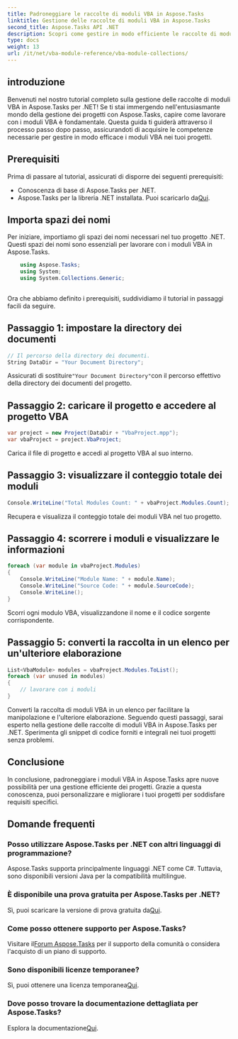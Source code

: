 ```yaml
---
title: Padroneggiare le raccolte di moduli VBA in Aspose.Tasks
linktitle: Gestione delle raccolte di moduli VBA in Aspose.Tasks
second_title: Aspose.Tasks API .NET
description: Scopri come gestire in modo efficiente le raccolte di moduli VBA in Aspose.Tasks per .NET. Guida passo passo per una perfetta integrazione nei tuoi progetti.
type: docs
weight: 13
url: /it/net/vba-module-reference/vba-module-collections/
---
```

## introduzione
Benvenuti nel nostro tutorial completo sulla gestione delle raccolte di moduli VBA in Aspose.Tasks per .NET! Se ti stai immergendo nell'entusiasmante mondo della gestione dei progetti con Aspose.Tasks, capire come lavorare con i moduli VBA è fondamentale. Questa guida ti guiderà attraverso il processo passo dopo passo, assicurandoti di acquisire le competenze necessarie per gestire in modo efficace i moduli VBA nei tuoi progetti.
## Prerequisiti
Prima di passare al tutorial, assicurati di disporre dei seguenti prerequisiti:
- Conoscenza di base di Aspose.Tasks per .NET.
-  Aspose.Tasks per la libreria .NET installata. Puoi scaricarlo da[Qui](https://releases.aspose.com/tasks/net/).
## Importa spazi dei nomi
Per iniziare, importiamo gli spazi dei nomi necessari nel tuo progetto .NET. Questi spazi dei nomi sono essenziali per lavorare con i moduli VBA in Aspose.Tasks.
```csharp
    using Aspose.Tasks;
    using System;
    using System.Collections.Generic;
    
```
Ora che abbiamo definito i prerequisiti, suddividiamo il tutorial in passaggi facili da seguire.
## Passaggio 1: impostare la directory dei documenti
```csharp
// Il percorso della directory dei documenti.
String DataDir = "Your Document Directory";
```
 Assicurati di sostituire`"Your Document Directory"`con il percorso effettivo della directory dei documenti del progetto.
## Passaggio 2: caricare il progetto e accedere al progetto VBA
```csharp
var project = new Project(DataDir + "VbaProject.mpp");
var vbaProject = project.VbaProject;
```
Carica il file di progetto e accedi al progetto VBA al suo interno.
## Passaggio 3: visualizzare il conteggio totale dei moduli
```csharp
Console.WriteLine("Total Modules Count: " + vbaProject.Modules.Count);
```
Recupera e visualizza il conteggio totale dei moduli VBA nel tuo progetto.
## Passaggio 4: scorrere i moduli e visualizzare le informazioni
```csharp
foreach (var module in vbaProject.Modules)
{
    Console.WriteLine("Module Name: " + module.Name);
    Console.WriteLine("Source Code: " + module.SourceCode);
    Console.WriteLine();
}
```
Scorri ogni modulo VBA, visualizzandone il nome e il codice sorgente corrispondente.
## Passaggio 5: converti la raccolta in un elenco per un'ulteriore elaborazione
```csharp
List<VbaModule> modules = vbaProject.Modules.ToList();
foreach (var unused in modules)
{
    // lavorare con i moduli
}
```
Converti la raccolta di moduli VBA in un elenco per facilitare la manipolazione e l'ulteriore elaborazione.
Seguendo questi passaggi, sarai esperto nella gestione delle raccolte di moduli VBA in Aspose.Tasks per .NET. Sperimenta gli snippet di codice forniti e integrali nei tuoi progetti senza problemi.
## Conclusione
In conclusione, padroneggiare i moduli VBA in Aspose.Tasks apre nuove possibilità per una gestione efficiente dei progetti. Grazie a questa conoscenza, puoi personalizzare e migliorare i tuoi progetti per soddisfare requisiti specifici.
## Domande frequenti
### Posso utilizzare Aspose.Tasks per .NET con altri linguaggi di programmazione?
Aspose.Tasks supporta principalmente linguaggi .NET come C#. Tuttavia, sono disponibili versioni Java per la compatibilità multilingue.
### È disponibile una prova gratuita per Aspose.Tasks per .NET?
 Sì, puoi scaricare la versione di prova gratuita da[Qui](https://releases.aspose.com/).
### Come posso ottenere supporto per Aspose.Tasks?
 Visitare il[Forum Aspose.Tasks](https://forum.aspose.com/c/tasks/15) per il supporto della comunità o considera l'acquisto di un piano di supporto.
### Sono disponibili licenze temporanee?
 Sì, puoi ottenere una licenza temporanea[Qui](https://purchase.aspose.com/temporary-license/).
### Dove posso trovare la documentazione dettagliata per Aspose.Tasks?
 Esplora la documentazione[Qui](https://reference.aspose.com/tasks/net/).